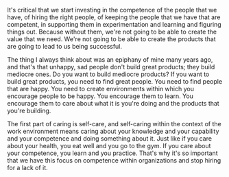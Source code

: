 It's critical that we start investing in the competence of the people that we have, of hiring the right people, of keeping the people that we have that are competent, in supporting them in experimentation and learning and figuring things out. Because without them, we're not going to be able to create the value that we need. We're not going to be able to create the products that are going to lead to us being successful.

The thing I always think about was an epiphany of mine many years ago, and that's that unhappy, sad people don't build great products; they build mediocre ones. Do you want to build mediocre products? If you want to build great products, you need to find great people. You need to find people that are happy. You need to create environments within which you encourage people to be happy. You encourage them to learn. You encourage them to care about what it is you're doing and the products that you're building.

The first part of caring is self-care, and self-caring within the context of the work environment means caring about your knowledge and your capability and your competence and doing something about it. Just like if you care about your health, you eat well and you go to the gym. If you care about your competence, you learn and you practice. That's why it's so important that we have this focus on competence within organizations and stop hiring for a lack of it.